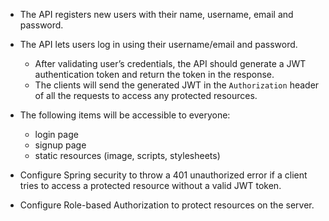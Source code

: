 * The API registers new users with their name, username, email and password.

* The  API lets users log in using their username/email and password. 
    * After validating user’s credentials, the API should generate a JWT authentication token and return the token in the response.
    * The clients will send the generated JWT in the `Authorization` header of all the requests to access any protected resources.
    
* The following items will be accessible to everyone:
    * login page
    * signup page
    * static resources (image, scripts, stylesheets)
    
* Configure Spring security to throw a 401 unauthorized error if a client tries to access a protected resource without a valid JWT token.
    
* Configure Role-based Authorization to protect resources on the server.
